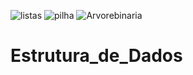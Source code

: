 ![listas](https://github.com/ReginaAltubias/Estrutura_de_Dados/assets/119402699/dd817fec-f267-4c6d-9fd4-986ce99eb71a)
![pilha](https://github.com/ReginaAltubias/Estrutura_de_Dados/assets/119402699/16f7d28c-b75f-413f-9924-5168e512e1a1)
![Arvorebinaria](https://github.com/ReginaAltubias/Estrutura_de_Dados/assets/119402699/7a766611-fcab-4509-bf33-92c25723ca81)
# Estrutura_de_Dados
